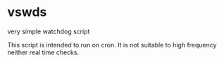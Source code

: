 # vswds
very simple watchdog script

This script is intended to run on cron.
It is not suitable to high frequency neither real time checks.
